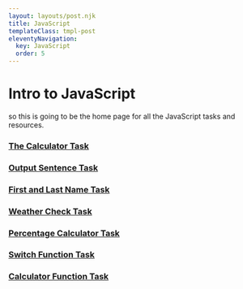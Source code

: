 ```yaml
---
layout: layouts/post.njk
title: JavaScript
templateClass: tmpl-post
eleventyNavigation:
  key: JavaScript
  order: 5
---
```


<h1>Intro to JavaScript</h1>
so this is going to be the home page for all the JavaScript tasks and resources.
<h3><a href="../JavaScript/challenges/chg11-tipCalculator/index.html">The Calculator Task</a></h3>
<h3><a href="../JavaScript/challenges/chg12-sentenceOutput/index.html">Output Sentence Task</a></h3>
<h3><a href="../JavaScript/challenges/chg13-14-firstLastname/index.html">First and Last Name Task</a></h3>
<h3><a href="../JavaScript/challenges/chg15-wearCoat/index.html">Weather Check Task</a></h3>
<h3><a href="../JavaScript/challenges/chg16-percentageCalculator/index.html">Percentage Calculator Task</a></h3>
<h3><a href="../JavaScript/challenges/chg17-switchFunction/index.html">Switch Function Task</a></h3>
<h3><a href="../JavaScript/challenges/chg18-calculatorFunction/index.html">Calculator Function Task</a></h3>


